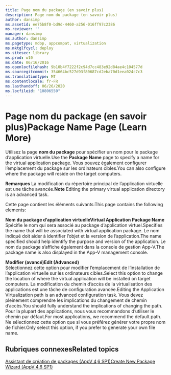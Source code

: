 ```yaml
---
title: Page nom du package (en savoir plus)
description: Page nom du package (en savoir plus)
author: dansimp
ms.assetid: ee75b8f0-bd9d-4460-a256-016ff97c2386
ms.reviewer: ''
manager: dansimp
ms.author: dansimp
ms.pagetype: mdop, appcompat, virtualization
ms.mktglfcycl: deploy
ms.sitesec: library
ms.prod: w10
ms.date: 06/16/2016
ms.openlocfilehash: 9b10b4f7222f2c94d7cc483e92d84ae4c104577d
ms.sourcegitcommit: 354664bc527d93f80687cd2eba70d1eea024c7c3
ms.translationtype: MT
ms.contentlocale: fr-FR
ms.lasthandoff: 06/26/2020
ms.locfileid: "10806550"
---
```

# <span data-ttu-id="b51f6-103">Page nom du package (en savoir plus)</span><span class="sxs-lookup"><span data-stu-id="b51f6-103">Package Name Page (Learn More)</span></span>


<span data-ttu-id="b51f6-104">Utilisez la page **nom du package** pour spécifier un nom pour le package d’application virtuelle.</span><span class="sxs-lookup"><span data-stu-id="b51f6-104">Use the **Package Name** page to specify a name for the virtual application package.</span></span> <span data-ttu-id="b51f6-105">Vous pouvez également configurer l’emplacement du package sur les ordinateurs cibles.</span><span class="sxs-lookup"><span data-stu-id="b51f6-105">You can also configure where the package will reside on the target computers.</span></span>

<span data-ttu-id="b51f6-106">**Remarques**  La modification du répertoire principal de l’application virtuelle est une tâche avancée.</span><span class="sxs-lookup"><span data-stu-id="b51f6-106">**Note** Editing the primary virtual application directory is an advanced task.</span></span>

 

<span data-ttu-id="b51f6-107">Cette page contient les éléments suivants:</span><span class="sxs-lookup"><span data-stu-id="b51f6-107">This page contains the following elements:</span></span>

<a href="" id="virtual-application-package-name"></a>**<span data-ttu-id="b51f6-108">Nom du package d’application virtuelle</span><span class="sxs-lookup"><span data-stu-id="b51f6-108">Virtual Application Package Name</span></span>**  
<span data-ttu-id="b51f6-109">Spécifie le nom qui sera associé au package d’application virtuel.</span><span class="sxs-lookup"><span data-stu-id="b51f6-109">Specifies the name that will be associated with virtual application package.</span></span> <span data-ttu-id="b51f6-110">Le nom indiqué doit aider à identifier l’objet et la version de l’application.</span><span class="sxs-lookup"><span data-stu-id="b51f6-110">The name specified should help identify the purpose and version of the application.</span></span> <span data-ttu-id="b51f6-111">Le nom du package s’affiche également dans la console de gestion App-V.</span><span class="sxs-lookup"><span data-stu-id="b51f6-111">The package name is also displayed in the App-V management console.</span></span>

<a href="" id="edit--advanced-"></a>**<span data-ttu-id="b51f6-112">Modifier (avancé)</span><span class="sxs-lookup"><span data-stu-id="b51f6-112">Edit (Advanced)</span></span>**  
<span data-ttu-id="b51f6-113">Sélectionnez cette option pour modifier l’emplacement de l’installation de l’application virtuelle sur les ordinateurs cibles.</span><span class="sxs-lookup"><span data-stu-id="b51f6-113">Select this option to change the location of where the virtual application will be installed on target computers.</span></span> <span data-ttu-id="b51f6-114">La modification du chemin d’accès de la virtualisation des applications est une tâche de configuration avancée.</span><span class="sxs-lookup"><span data-stu-id="b51f6-114">Editing the Application Virtualization path is an advanced configuration task.</span></span> <span data-ttu-id="b51f6-115">Vous devez pleinement comprendre les implications du changement de chemin d’accès.</span><span class="sxs-lookup"><span data-stu-id="b51f6-115">You should fully understand the implications of changing the path.</span></span> <span data-ttu-id="b51f6-116">Pour la plupart des applications, nous vous recommandons d’utiliser le chemin par défaut.</span><span class="sxs-lookup"><span data-stu-id="b51f6-116">For most applications, we recommend the default path.</span></span> <span data-ttu-id="b51f6-117">Ne sélectionnez cette option que si vous préférez générer votre propre nom de fichier.</span><span class="sxs-lookup"><span data-stu-id="b51f6-117">Only select this option, if you prefer to generate your own file name.</span></span>

## <span data-ttu-id="b51f6-118">Rubriques connexes</span><span class="sxs-lookup"><span data-stu-id="b51f6-118">Related topics</span></span>


[<span data-ttu-id="b51f6-119">Assistant de création de packages (AppV 4,6 SP1)</span><span class="sxs-lookup"><span data-stu-id="b51f6-119">Create New Package Wizard (AppV 4.6 SP1)</span></span>](create-new-package-wizard---appv-46-sp1-.md)

 

 





